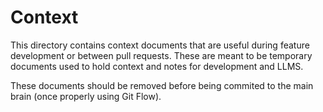 # Context

This directory contains context documents that are useful during feature development or between pull requests. These are meant to be temporary documents used to hold context and notes for development and LLMS.

These documents should be removed before being commited to the main brain (once properly using Git Flow).